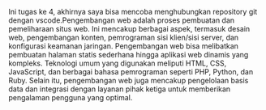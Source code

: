 Ini tugas ke 4, akhirnya saya bisa mencoba menghubungkan repository git dengan vscode.Pengembangan web adalah proses pembuatan dan pemeliharaan situs web. Ini mencakup berbagai aspek, termasuk desain web, pengembangan konten, pemrograman sisi klien/sisi server, dan konfigurasi keamanan jaringan. Pengembangan web bisa melibatkan pembuatan halaman statis sederhana hingga aplikasi web dinamis yang kompleks. Teknologi umum yang digunakan meliputi HTML, CSS, JavaScript, dan berbagai bahasa pemrograman seperti PHP, Python, dan Ruby. Selain itu, pengembangan web juga mencakup pengelolaan basis data dan integrasi dengan layanan pihak ketiga untuk memberikan pengalaman pengguna yang optimal.
